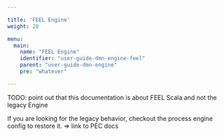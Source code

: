 ```yaml
---

title: 'FEEL Engine'
weight: 20

menu:
  main:
    name: "FEEL Engine"
    identifier: "user-guide-dmn-engine-feel"
    parent: "user-guide-dmn-engine"
    pre: "whatever"

---
```


TODO: point out that this documentation is about FEEL Scala and not the legacy Engine

If you are looking for the legacy behavior, checkout the process engine config to restore it. => link to PEC docs